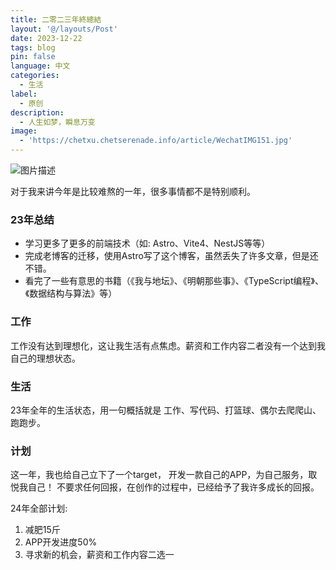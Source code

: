 ```yaml
---
title: 二零二三年終總結
layout: '@/layouts/Post'
date: 2023-12-22
tags: blog
pin: false
language: 中文
categories:
  - 生活
label:
  - 原创
description:
  - 人生如梦，瞬息万变
image:
  - 'https://chetxu.chetserenade.info/article/WechatIMG151.jpg'
---
```


![图片描述](https://chetxu.chetserenade.info/article/WechatIMG151.jpg)

对于我来讲今年是比较难熬的一年，很多事情都不是特别顺利。

### 23年总结

* 学习更多了更多的前端技术（如: Astro、Vite4、NestJS等等）
* 完成老博客的迁移，使用Astro写了这个博客，虽然丢失了许多文章，但是还不错。
* 看完了一些有意思的书籍（《我与地坛》、《明朝那些事》、《TypeScript编程》、《数据结构与算法》等）

### 工作

工作没有达到理想化，这让我生活有点焦虑。薪资和工作内容二者没有一个达到我自己的理想状态。

### 生活

23年全年的生活状态，用一句概括就是 工作、写代码、打篮球、偶尔去爬爬山、跑跑步。

### 计划

这一年，我也给自己立下了一个target， 开发一款自己的APP，为自己服务，取悦我自己！
不要求任何回报，在创作的过程中，已经给予了我许多成长的回报。

24年全部计划:

1. 减肥15斤
2. APP开发进度50%
3. 寻求新的机会，薪资和工作内容二选一
